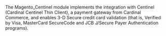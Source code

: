 The Magento_Centinel module implements the integration with Centinel (Cardinal Centinel Thin Client), a payment gateway from Cardinal Commerce, and enables 3-D Secure credit card validation (that is, Verified by Visa, MasterCard SecureCode and JCB J/Secure Payer Authentication programs).
